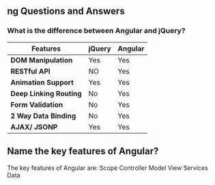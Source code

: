 ## ng  Questions and Answers

### What is the difference between Angular and jQuery?
| Features | jQuery | Angular |
|--|--|--|
| **DOM Manipulation** | Yes | Yes |
| **RESTful API** | NO | Yes |
| **Animation Support** | Yes | Yes |
| **Deep Linking Routing** | No | Yes |
| **Form Validation** | No | Yes |
| **2 Way Data Binding** | No | Yes |
| **AJAX/ JSONP** | Yes | Yes |

## Name the key features of Angular?

The key features of Angular are:
Scope
Controller
Model
View
Services Data
<!--stackedit_data:
eyJoaXN0b3J5IjpbNDQzNDA0MDU2LDE1MzM4OTU1MDhdfQ==
-->